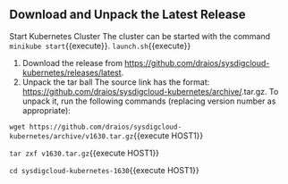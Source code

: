 ## Download and Unpack the Latest Release 

Start Kubernetes Cluster
The cluster can be started with the command `minikube start`{{execute}}.
`launch.sh`{{execute}}

1. Download the release from  https://github.com/draios/sysdigcloud-kubernetes/releases/latest. 
2. Unpack the tar ball 
   The source link has the format: https://github.com/draios/sysdigcloud-kubernetes/archive/<v1234>.tar.gz.
   To unpack it, run the following commands (replacing version number as appropriate): 

`wget https://github.com/draios/sysdigcloud-kubernetes/archive/v1630.tar.gz`{{execute HOST1}}

`tar zxf v1630.tar.gz`{{execute HOST1}}

`cd sysdigcloud-kubernetes-1630`{{execute HOST1}}
